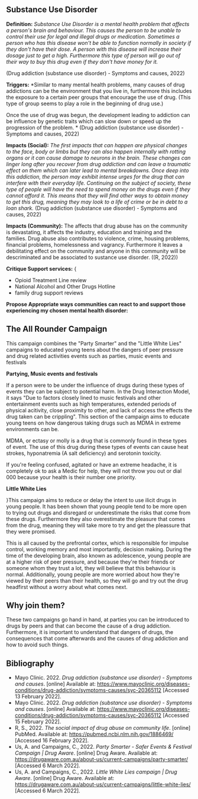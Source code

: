 ## Substance Use Disorder

**Definition:** *Substance Use Disorder is a mental health problem that affects a person's brain and behaviour. This causes the person to be unable to control their use for legal and illegal drugs or medication. Sometimes a person who has this disease won't be able to function normally in society if they don't have their dose. A person with this disease will increase their dosage just to get a high. Furthermore this type of person will go out of their way to buy this drug even if they don't have money for it.* 

(Drug addiction (substance use disorder) - Symptoms and causes, 2022)


**Triggers:** *Similar to many mental health problems, many causes of drug addictions can be the environment that you live in, furthermore this includes the exposure to a certain peer groups that encourage the use of drug. (This type of group seems to play a role in the beginning of drug use.)

Once the use of drug was begun, the development leading to addiction can be influence by genetic traits which can slow down or speed up the progression of the problem.
*
(Drug addiction (substance use disorder) - Symptoms and causes, 2022)

**Impacts (Social):** *The first impacts that can happen are physical changes to the face, body or limbs but they can also happen internally with rotting organs or it can cause damage to neurons in the brain. These changes can linger long after you recover from drug addiction and can leave a traumatic effect on them which can later lead to mental breakdowns. Once deep into this addiction, the person may exhibit intense urges for the drug that can interfere with their everyday life. Continuing on the subject of society, these type of people will have the need to spend money on the drugs even if they cannot afford it. This means that they will find other ways to obtain money to get this drug, meaning they may look to a life of crime or be in debt to a loan shark.*
(Drug addiction (substance use disorder) - Symptoms and causes, 2022)

**Impacts (Community):** The affects that drug abuse has on the community is devastating, it affects the industry, education and training and the families. Drug abuse also contributes to violence, crime, housing problems, financial problems, homelessness and vagrancy. Furthermore it leaves a debilitating effect on the community and anyone in this community will be descriminated and be associated to sustance use disorder.
((R, 2022))

**Critique Support services:** {
- Opioid Treatment Line review 
- National Alcohol and Other Drugs Hotline
- family drug support reviews

**Propose Appropriate ways communities can react to and support those experiencing my chosen mental health disorder:** 

## The All Rounder Campaign

This campaign combines the "Party Smarter" and the "Little White Lies" campaigns to educated young teens about the dangers of peer pressure and drug related activities events such as parties, music events and festivals 

**Partying, Music events and festivals**

If a person were to be under the influence of drugs during these types of events they can be subject to potential harm. In the Drug Interaction Model, it says "Due to factors closely lined to music festivals and other entertainment events such as high temperatures, extended periods of physical acitivity, close proximity to other, and lack of access the effects the drug taken can be crippling". This section of the campaign aims to educate young teens on how dangerous taking drugs such as MDMA in extreme environments can be.


MDMA, or ectasy or molly is a drug that is commonly found in these types of event. The use of this drug during these types of events can cause heat strokes, hyponatremia (A salt deficiency) and serotonin toxicity.

If you're feeling confused, agitated or have an extreme headache, it is completely ok to ask a Medic for help, they will not throw you out or dial 000 because your health is their number one priority.

**Little White Lies**

}This campaign aims to reduce or delay the intent to use ilicit drugs in young people. It has been shown that young people tend to be more open to trying out drugs and disregard or underestimate the risks that come from these drugs. Furthermore they also overestimate the pleasure that comes from the drug, meaning they will take more to try and get the pleassure that they were promised.

This is all caused by the prefrontal cortex, which is responsible for impulse control, working memory and most importantly, decision making. During the time of the developing brain, also known as adolescence, young people are at a higher risk of peer pressure, and because they're their friends or someone whom they trust a lot, they will believe that this behaviour is normal. Additionally, young people are more worried about how they're viewed by their peers than their health, so they will go and try out the drug headfirst without a worry about what comes next.

## Why join them?

These two campaigns go hand in hand, at parties you can be introduced to drugs by peers and that can become the cause of a drug addiction. Furthermore, it is important to understand that dangers of drugs, the consequences that come afterwards and the causes of drug addiction and how to avoid such things.



























## Bibliography 

- Mayo Clinic. 2022. _Drug addiction (substance use disorder) - Symptoms and causes_. [online] Available at: <https://www.mayoclinic.org/diseases-conditions/drug-addiction/symptoms-causes/syc-20365112> [Accessed 13 February 2022].
- Mayo Clinic. 2022. _Drug addiction (substance use disorder) - Symptoms and causes_. [online] Available at: <https://www.mayoclinic.org/diseases-conditions/drug-addiction/symptoms-causes/syc-20365112> [Accessed 15 February 2022].
- R, S., 2022. _The social impact of drug abuse on community life_. [online] PubMed. Available at: <https://pubmed.ncbi.nlm.nih.gov/1886469/> [Accessed 16 February 2022].
- Us, A. and Campaigns, C., 2022. _Party Smarter - Safer Events & Festival Campaign | Drug Aware_. [online] Drug Aware. Available at: <https://drugaware.com.au/about-us/current-campaigns/party-smarter/> [Accessed 6 March 2022].
- Us, A. and Campaigns, C., 2022. _Little White Lies campaign | Drug Aware_. [online] Drug Aware. Available at: <https://drugaware.com.au/about-us/current-campaigns/little-white-lies/> [Accessed 6 March 2022].